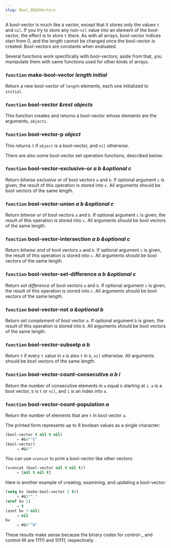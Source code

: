 ```yaml
---
slug: Bool_002dVectors
---
```


A bool-vector is much like a vector, except that it stores only the values `t` and `nil`. If you try to store any non-`nil` value into an element of the bool-vector, the effect is to store `t` there. As with all arrays, bool-vector indices start from 0, and the length cannot be changed once the bool-vector is created. Bool-vectors are constants when evaluated.

Several functions work specifically with bool-vectors; aside from that, you manipulate them with same functions used for other kinds of arrays.

### <span className="tag function">`function`</span> **make-bool-vector** *length initial*

Return a new bool-vector of `length` elements, each one initialized to `initial`.

### <span className="tag function">`function`</span> **bool-vector** *\&rest objects*

This function creates and returns a bool-vector whose elements are the arguments, `objects`.

### <span className="tag function">`function`</span> **bool-vector-p** *object*

This returns `t` if `object` is a bool-vector, and `nil` otherwise.

There are also some bool-vector set operation functions, described below:

### <span className="tag function">`function`</span> **bool-vector-exclusive-or** *a b \&optional c*

Return *bitwise exclusive or* of bool vectors `a` and `b`. If optional argument `c` is given, the result of this operation is stored into `c`. All arguments should be bool vectors of the same length.

### <span className="tag function">`function`</span> **bool-vector-union** *a b \&optional c*

Return *bitwise or* of bool vectors `a` and `b`. If optional argument `c` is given, the result of this operation is stored into `c`. All arguments should be bool vectors of the same length.

### <span className="tag function">`function`</span> **bool-vector-intersection** *a b \&optional c*

Return *bitwise and* of bool vectors `a` and `b`. If optional argument `c` is given, the result of this operation is stored into `c`. All arguments should be bool vectors of the same length.

### <span className="tag function">`function`</span> **bool-vector-set-difference** *a b \&optional c*

Return *set difference* of bool vectors `a` and `b`. If optional argument `c` is given, the result of this operation is stored into `c`. All arguments should be bool vectors of the same length.

### <span className="tag function">`function`</span> **bool-vector-not** *a \&optional b*

Return *set complement* of bool vector `a`. If optional argument `b` is given, the result of this operation is stored into `b`. All arguments should be bool vectors of the same length.

### <span className="tag function">`function`</span> **bool-vector-subsetp** *a b*

Return `t` if every `t` value in `a` is also `t` in `b`, `nil` otherwise. All arguments should be bool vectors of the same length.

### <span className="tag function">`function`</span> **bool-vector-count-consecutive** *a b i*

Return the number of consecutive elements in `a` equal `b` starting at `i`. `a` is a bool vector, `b` is `t` or `nil`, and `i` is an index into `a`.

### <span className="tag function">`function`</span> **bool-vector-count-population** *a*

Return the number of elements that are `t` in bool vector `a`.

The printed form represents up to 8 boolean values as a single character:

```lisp
(bool-vector t nil t nil)
     ⇒ #&4"^E"
(bool-vector)
     ⇒ #&0""
```

You can use `vconcat` to print a bool-vector like other vectors:

```lisp
(vconcat (bool-vector nil t nil t))
     ⇒ [nil t nil t]
```

Here is another example of creating, examining, and updating a bool-vector:

```lisp
(setq bv (make-bool-vector 5 t))
     ⇒ #&5"^_"
(aref bv 1)
     ⇒ t
(aset bv 3 nil)
     ⇒ nil
bv
     ⇒ #&5"^W"
```

These results make sense because the binary codes for control-\_ and control-W are 11111 and 10111, respectively.
